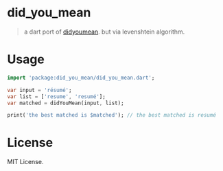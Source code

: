 # did_you_mean

> a dart port of [didyoumean](https://www.npmjs.com/package/didyoumean). but via levenshtein algorithm.

# Usage

```dart
import 'package:did_you_mean/did_you_mean.dart';

var input = 'résumé';
var list = ['resume', 'resumé'];
var matched = didYouMean(input, list);

print('the best matched is $matched'); // the best matched is resumé
```

# License

MIT License.
